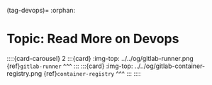 (tag-devops)=
:orphan:
# Topic: Read More on Devops


::::{card-carousel} 2
:::{card}
:img-top: ../../og/gitlab-runner.png
{ref}`gitlab-runner`
^^^
:::
:::{card}
:img-top: ../../og/gitlab-container-registry.png
{ref}`container-registry`
^^^
:::
::::